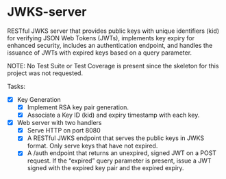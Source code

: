 # JWKS-server

RESTful JWKS server that provides public keys with unique identifiers (kid) for verifying JSON Web Tokens (JWTs), implements key expiry for enhanced security, includes an authentication endpoint, and handles the issuance of JWTs with expired keys based on a query parameter.

NOTE: No Test Suite or Test Coverage is present since the skeleton for this project was not requested.

Tasks:
- [x] Key Generation
     - [x] Implement RSA key pair generation.
     - [x] Associate a Key ID (kid) and expiry timestamp with each key.
- [x] Web server with two handlers
     - [x] Serve HTTP on port 8080
     - [x] A RESTful JWKS endpoint that serves the public keys in JWKS format. Only serve keys that have not expired.
     - [x] A /auth endpoint that returns an unexpired, signed JWT on a POST request. If the “expired” query parameter is present, issue a JWT signed with the expired key pair and the expired expiry.
